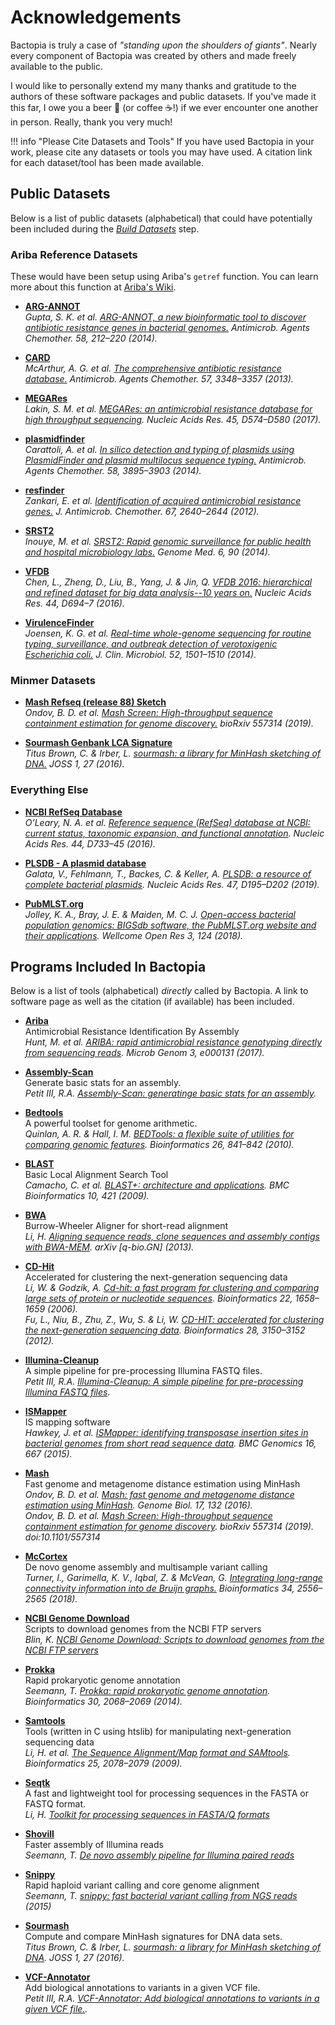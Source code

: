 # Acknowledgements

Bactopia is truly a case of *"standing upon the shoulders of giants"*. Nearly 
every component of Bactopia was created by others and made freely available to the public.

I would like to personally extend my many thanks and gratitude to the authors
of these software packages and public datasets. If you've made it this far, I 
owe you a beer 🍻 (or coffee ☕!) if we ever encounter one another in person. 
Really, thank you very much!

!!! info "Please Cite Datasets and Tools"
    If you have used Bactopia in your work, please cite any datasets or tools you may have used. A citation link for each dataset/tool has been made available.

## Public Datasets
Below is a list of public datasets (alphabetical) that could have potentially 
been included during the *[Build Datasets](datasets.md)* step.

### Ariba Reference Datasets
These would have been setup using Ariba's `getref` function. You can learn 
more about this function at [Ariba's Wiki](https://github.com/sanger-pathogens/ariba/wiki/Task:-getref).

* __[ARG-ANNOT](http://en.mediterranee-infection.com/article.php?laref=283%26titre=arg-annot)__  
_Gupta, S. K. et al. [ARG-ANNOT, a new bioinformatic tool to 
discover antibiotic resistance genes in bacterial genomes.](http://www.ncbi.nlm.nih.gov/pubmed/24145532) 
Antimicrob. Agents Chemother. 58, 212–220 (2014)._  

* __[CARD](https://card.mcmaster.ca/)__  
_McArthur, A. G. et al. [The comprehensive antibiotic resistance database.](http://www.ncbi.nlm.nih.gov/pubmed/23650175) 
Antimicrob. Agents Chemother. 57, 3348–3357 (2013)._  

* __[MEGARes](https://megares.meglab.org/)__  
_Lakin, S. M. et al. [MEGARes: an antimicrobial resistance database for high 
throughput sequencing](http://www.ncbi.nlm.nih.gov/pubmed/27899569). 
Nucleic Acids Res. 45, D574–D580 (2017)._  

* __[plasmidfinder](https://cge.cbs.dtu.dk/services/PlasmidFinder/)__  
_Carattoli, A. et al. [In silico detection and typing of plasmids using 
PlasmidFinder and plasmid multilocus sequence typing.](http://www.ncbi.nlm.nih.gov/pubmed/24777092) 
Antimicrob. Agents Chemother. 58, 3895–3903 (2014)._

* __[resfinder](https://cge.cbs.dtu.dk//services/ResFinder/)__  
_Zankari, E. et al. [Identification of acquired antimicrobial resistance genes.](http://www.ncbi.nlm.nih.gov/pubmed/22782487) 
J. Antimicrob. Chemother. 67, 2640–2644 (2012)._  

* __[SRST2](https://github.com/katholt/srst2)__  
_Inouye, M. et al. [SRST2: Rapid genomic surveillance for public health and 
hospital microbiology labs.](http://www.ncbi.nlm.nih.gov/pubmed/25422674) 
Genome Med. 6, 90 (2014)._  

* __[VFDB](http://www.mgc.ac.cn/VFs/)__  
_Chen, L., Zheng, D., Liu, B., Yang, J. & Jin, Q. [VFDB 2016: hierarchical 
and refined dataset for big data analysis--10 years on.](http://www.ncbi.nlm.nih.gov/pubmed/26578559) 
Nucleic Acids Res. 44, D694–7 (2016)._  

* __[VirulenceFinder](https://cge.cbs.dtu.dk/services/VirulenceFinder/)__  
_Joensen, K. G. et al. [Real-time whole-genome sequencing for routine typing, 
surveillance, and outbreak detection of verotoxigenic Escherichia coli.](http://www.ncbi.nlm.nih.gov/pubmed/24574290) 
J. Clin. Microbiol. 52, 1501–1510 (2014)._  

### Minmer Datasets
* __[Mash Refseq (release 88) Sketch](https://mash.readthedocs.io/en/latest/data.html)__  
_Ondov, B. D. et al. [Mash Screen: High-throughput sequence containment 
estimation for genome discovery.](https://doi.org/10.1101/557314) bioRxiv 557314 (2019)._  

* __[Sourmash Genbank LCA Signature](https://sourmash.readthedocs.io/en/latest/databases.html)__  
_Titus Brown, C. & Irber, L. [sourmash: a library for MinHash sketching of DNA.](http://joss.theoj.org/papers/10.21105/joss.00027) 
JOSS 1, 27 (2016)._  

### Everything Else
* __[NCBI RefSeq Database](https://www.ncbi.nlm.nih.gov/refseq/)__  
_O’Leary, N. A. et al. [Reference sequence (RefSeq) database at NCBI: current status, 
taxonomic expansion, and functional annotation](http://dx.doi.org/10.1093/nar/gkv1189). 
Nucleic Acids Res. 44, D733–45 (2016)._  

* __[PLSDB - A plasmid database](https://ccb-microbe.cs.uni-saarland.de/plsdb/plasmids/download/)__  
_Galata, V., Fehlmann, T., Backes, C. & Keller, A. [PLSDB: a resource of complete bacterial 
plasmids](http://dx.doi.org/10.1093/nar/gky1050). 
Nucleic Acids Res. 47, D195–D202 (2019)._  

* __[PubMLST.org](https://pubmlst.org/)__  
_Jolley, K. A., Bray, J. E. & Maiden, M. C. J. [Open-access bacterial population genomics: BIGSdb 
software, the PubMLST.org website and their applications](http://dx.doi.org/10.12688/wellcomeopenres.14826.1). 
Wellcome Open Res 3, 124 (2018)._  

## Programs Included In Bactopia
Below is a list of tools (alphabetical) *directly* called by Bactopia. A link to software page as well as the citation (if available) has been included.

* __[Ariba](https://github.com/sanger-pathogens/ariba)__  
Antimicrobial Resistance Identification By Assembly  
_Hunt, M. et al. [ARIBA: rapid antimicrobial resistance genotyping directly from 
sequencing reads](http://dx.doi.org/10.1099/mgen.0.000131). 
Microb Genom 3, e000131 (2017)._  

* __[Assembly-Scan](https://github.com/rpetit3/assembly-scan)__  
Generate basic stats for an assembly.  
_Petit III, R.A. [Assembly-Scan: generatinge basic stats for an 
assembly](https://github.com/rpetit3/assembly-scan)._  

* __[Bedtools](https://github.com/arq5x/bedtools2)__  
A powerful toolset for genome arithmetic.  
_Quinlan, A. R. & Hall, I. M. [BEDTools: a flexible suite of utilities for 
comparing genomic features](http://dx.doi.org/10.1093/bioinformatics/btq033). 
Bioinformatics 26, 841–842 (2010)._  

* __[BLAST](https://blast.ncbi.nlm.nih.gov/Blast.cgi)__  
Basic Local Alignment Search Tool  
_Camacho, C. et al. [BLAST+: architecture and applications](http://dx.doi.org/10.1186/1471-2105-10-421). 
BMC Bioinformatics 10, 421 (2009)._  

* __[BWA](https://github.com/lh3/bwa/)__  
Burrow-Wheeler Aligner for short-read alignment  
_Li, H. [Aligning sequence reads, clone sequences and assembly contigs with 
BWA-MEM](http://arxiv.org/abs/1303.3997). arXiv [q-bio.GN] (2013)._  

* __[CD-Hit](https://github.com/weizhongli/cdhit)__  
Accelerated for clustering the next-generation sequencing data  
_Li, W. & Godzik, A. [Cd-hit: a fast program for clustering and comparing large sets of protein 
or nucleotide sequences](http://dx.doi.org/10.1093/bioinformatics/btl158). 
Bioinformatics 22, 1658–1659 (2006)._  
_Fu, L., Niu, B., Zhu, Z., Wu, S. & Li, W. [CD-HIT: accelerated for clustering the next-generation 
sequencing data](http://dx.doi.org/10.1093/bioinformatics/bts565). 
Bioinformatics 28, 3150–3152 (2012)._  

* __[Illumina-Cleanup](https://github.com/rpetit3/illumina-cleanup)__  
A simple pipeline for pre-processing Illumina FASTQ files.  
_Petit III, R.A. [Illumina-Cleanup: A simple pipeline for pre-processing Illumina 
FASTQ files](https://github.com/rpetit3/illumina-cleanup)._  

* __[ISMapper](https://github.com/jhawkey/IS_mapper)__  
IS mapping software  
_Hawkey, J. et al. [ISMapper: identifying transposase insertion sites in 
bacterial genomes from short read sequence data](http://dx.doi.org/10.1186/s12864-015-1860-2). 
BMC Genomics 16, 667 (2015)._  

* __[Mash](https://github.com/marbl/Mash)__  
Fast genome and metagenome distance estimation using MinHash  
_Ondov, B. D. et al. [Mash: fast genome and metagenome distance 
estimation using MinHash](http://dx.doi.org/10.1186/s13059-016-0997-x). 
Genome Biol. 17, 132 (2016)._  
_Ondov, B. D. et al. [Mash Screen: High-throughput sequence 
containment estimation for genome discovery](http://dx.doi.org/10.1101/557314). 
bioRxiv 557314 (2019). doi:10.1101/557314_  

* __[McCortex](https://github.com/mcveanlab/mccortex)__  
De novo genome assembly and multisample variant calling  
_Turner, I., Garimella, K. V., Iqbal, Z. & McVean, G. [Integrating long-range 
connectivity information into de Bruijn graphs.](http://dx.doi.org/10.1093/bioinformatics/bty157) 
Bioinformatics 34, 2556–2565 (2018)._  

* __[NCBI Genome Download](https://github.com/kblin/ncbi-genome-download)__  
Scripts to download genomes from the NCBI FTP servers  
_Blin, K. [NCBI Genome Download: Scripts to download genomes from the NCBI FTP 
servers](https://github.com/kblin/ncbi-genome-download)_  

* __[Prokka](https://github.com/tseemann/prokka)__  
Rapid prokaryotic genome annotation  
_Seemann, T. [Prokka: rapid prokaryotic genome annotation](http://dx.doi.org/10.1093/bioinformatics/btu153). 
Bioinformatics 30, 2068–2069 (2014)._  

* __[Samtools](https://github.com/samtools/samtools)__  
Tools (written in C using htslib) for manipulating next-generation sequencing data  
_Li, H. et al. [The Sequence Alignment/Map format and SAMtools](http://dx.doi.org/10.1093/bioinformatics/btp352). 
Bioinformatics 25, 2078–2079 (2009)._

* __[Seqtk](https://github.com/lh3/seqtk)__  
A fast and lightweight tool for processing sequences in the FASTA or FASTQ format.  
_Li, H. [Toolkit for processing sequences in FASTA/Q formats](https://github.com/lh3/seqtk)_  

* __[Shovill]()__  
Faster assembly of Illumina reads  
_Seemann, T. [De novo assembly pipeline for Illumina paired reads](https://github.com/tseemann/shovill)_  

* __[Snippy](https://github.com/tseemann/snippy)__  
Rapid haploid variant calling and core genome alignment  
_Seemann, T. [snippy: fast bacterial variant calling from NGS reads](https://github.com/tseemann/snippy)
(2015)_  

* __[Sourmash](https://github.com/dib-lab/sourmash)__  
Compute and compare MinHash signatures for DNA data sets.  
_Titus Brown, C. & Irber, L. [sourmash: a library for MinHash sketching 
of DNA](http://dx.doi.org/10.21105/joss.00027). JOSS 1, 27 (2016)._  

* __[VCF-Annotator](https://github.com/rpetit3/vcf-annotator)__  
Add biological annotations to variants in a given VCF file.  
_Petit III, R.A. [VCF-Annotator: Add biological annotations to variants 
in a given VCF file.](https://github.com/rpetit3/vcf-annotator)._  





